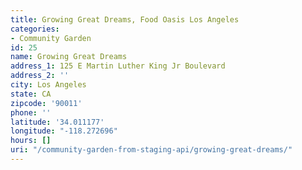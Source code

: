 ```yaml
---
title: Growing Great Dreams, Food Oasis Los Angeles
categories:
- Community Garden
id: 25
name: Growing Great Dreams
address_1: 125 E Martin Luther King Jr Boulevard
address_2: ''
city: Los Angeles
state: CA
zipcode: '90011'
phone: ''
latitude: '34.011177'
longitude: "-118.272696"
hours: []
uri: "/community-garden-from-staging-api/growing-great-dreams/"
---
```


